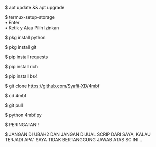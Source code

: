 $ apt update && apt upgrade



$ termux-setup-storage  
   • Enter  
   • Ketik y Atau Pilih Izinkan


$ pkg install python


$ pkg install git


$ pip install requests


$ pip install rich


$ pip install bs4


$ git clone https://github.com/Syafii-XD/4mbf


$ cd 4mbf


$ git pull


$ python 4mbf.py



$ PERINGATAN!!

$ JANGAN DI UBAH2 DAN JANGAN DIJUAL SCRIP DARI SAYA, KALAU TERJADI APA" SAYA TIDAK BERTANGGUNG JAWAB ATAS SC INI...
